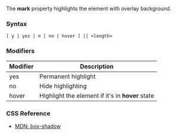 The **mark** property highlights the element with overlay background.

### Syntax

```
[ y | yes | n | no | hover ] || <length>
```

### Modifiers

|Modifier|Description|
|----|----|
|yes|Permanent highlight|
|no|Hide highlighting|
|hover|Highlight the element if it's in **hover** state|

### CSS Reference

* [MDN: box-shadow](!https://developer.mozilla.org/en-US/docs/Web/CSS/box-shadow)
